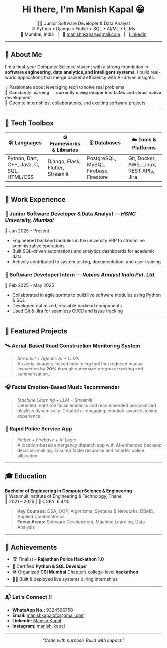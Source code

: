 <h1 align="center">Hi there, I'm Manish Kapal 😁</h1>

<p align="center">
  🧑‍💻 Junior Software Developer & Data Analyst <br>
  🌐 Python • Django • Flutter • SQL • AI/ML • LLMs <br>
  📍 Mumbai, India &nbsp;&nbsp;|&nbsp;&nbsp; 📧 <a href="mailto:manishhkapal@gmail.com">manishhkapal@gmail.com</a> &nbsp;&nbsp;|&nbsp;&nbsp; <a href="https://linkedin.com/in/manish-kapal">LinkedIn</a>
</p>

---

## 🚀 About Me

I'm a final-year Computer Science student with a strong foundation in **software engineering, data analytics, and intelligent systems**. I build real-world applications that merge backend efficiency with AI-driven insights.

💡 Passionate about leveraging tech to solve real problems  
🧠 Constantly learning — currently diving deeper into LLMs and cloud-native development  
🤝 Open to internships, collaborations, and exciting software projects

---

## 🧰 Tech Toolbox

| 🛠️ Languages | ⚙️ Frameworks & Libraries | 🗄️ Databases | ☁️ Tools & Platforms |
|--------------|----------------------------|---------------|----------------------|
| Python, Dart, C++, Java, C, SQL, HTML/CSS | Django, Flask, Flutter, Streamlit | PostgreSQL, MySQL, Firebase, Firestore | Git, Docker, AWS, Linux, REST APIs, Jira |

---

## 💼 Work Experience

### 🔹 Junior Software Developer & Data Analyst — *HSNC University, Mumbai*  
📅 Jun 2025 – Present  
- Engineered backend modules in the university ERP to streamline administrative operations  
- Built SQL-driven automations and analytics dashboards for academic data  
- Actively contributed to system testing, documentation, and user training  

### 🔹 Software Developer Intern — *Nobias Analyst India Pvt. Ltd.*  
📅 Feb 2025 – May 2025  
- Collaborated in agile sprints to build live software modules using Python & SQL  
- Developed optimized, reusable backend components  
- Used Git & Jira for seamless CI/CD and issue tracking  

---

## 🧠 Featured Projects

### 🛰️ **Aerial-Based Road Construction Monitoring System**  
> *Streamlit + Agentic AI + LLMs*  
An aerial imagery-based monitoring tool that reduced manual inspection by **20%** through automated progress tracking and summarization..!

### 🎧 **Facial Emotion-Based Music Recommender**  
> *Machine Learning + LLM + Streamlit*  
Detected real-time facial emotions and recommended personalized playlists dynamically. Created an engaging, emotion-aware listening experience.

### 🚨 **Rapid Police Service App**  
> *Flutter + Firebase + AI Logic*  
A location-based emergency dispatch app with AI-enhanced backend decision-making. Ensured faster response and smarter police allocation.

---

## 🎓 Education

**Bachelor of Engineering in Computer Science & Engineering**  
📍 Watumull Institute of Engineering & Technology, Thane  
📅 2021 – 2025 | 🎯 CGPA: 6.4/10  
> **Key Courses:** DSA, OOP, Algorithms, Systems & Networks, DBMS, Applied Combinatorics  
> **Focus Areas:** Software Development, Machine Learning, Data Analysis

---

## 🏅 Achievements

- 🏆 Finalist – **Rajasthan Police Hackathon 1.0**  
- 🧾 Certified **Python & SQL Developer**  
- 🛠️ Organized **CSI Mumbai** Chapter’s college-level **hackathon**  
- 👨‍💻 Built & deployed live systems during internships

---

### 📬 Let's Connect !!


- **WhatsApp No.:** 9324596750
- **Email:** [manishkapalofc@gmail.com](mailto:manishkapalofc@gmail.com)
- **LinkedIn:** [Manish Kapal](https://www.linkedin.com/in/manish-kapal/)
- **Instagram:** [manish_kapal](https://www.instagram.com/manish_kapal/profilecard/?igsh=d3pyMmlieHkycmJ1)

---

<p align="center"><i>“Code with purpose. Build with impact.”</i></p>
